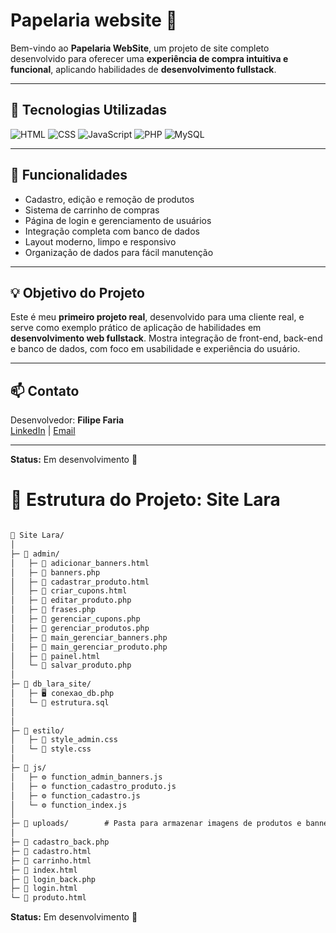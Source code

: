 # Papelaria website 🛒

Bem-vindo ao **Papelaria WebSite**, um projeto de site completo desenvolvido para oferecer uma **experiência de compra intuitiva e funcional**, 
aplicando habilidades de **desenvolvimento fullstack**.

---

## 🔧 Tecnologias Utilizadas

![HTML](https://img.shields.io/badge/HTML-E34F26?style=flat&logo=html5&logoColor=white)
![CSS](https://img.shields.io/badge/CSS-1572B6?style=flat&logo=css3&logoColor=white)
![JavaScript](https://img.shields.io/badge/JS-F7DF1E?style=flat&logo=javascript&logoColor=black)
![PHP](https://img.shields.io/badge/PHP-777BB4?style=flat&logo=php&logoColor=white)
![MySQL](https://img.shields.io/badge/MySQL-4479A1?style=flat&logo=mysql&logoColor=white)

---

## 🚀 Funcionalidades
- Cadastro, edição e remoção de produtos  
- Sistema de carrinho de compras  
- Página de login e gerenciamento de usuários  
- Integração completa com banco de dados  
- Layout moderno, limpo e responsivo  
- Organização de dados para fácil manutenção
  
---

## 💡 Objetivo do Projeto
Este é meu **primeiro projeto real**, desenvolvido para uma cliente real, e serve como exemplo prático de 
aplicação de habilidades em **desenvolvimento web fullstack**. Mostra integração de front-end, back-end e banco de dados, com foco em usabilidade e experiência do usuário.

---

## 📫 Contato
Desenvolvedor: **Filipe Faria**  
[LinkedIn](https://www.linkedin.com/in/filipe-faria-bba2b524b) | [Email](filipefaria1805@gmail.com)

---

**Status:** Em desenvolvimento 🚧

# 📂 Estrutura do Projeto: Site Lara

```markdown

📁 Site Lara/
│
├─ 📁 admin/
│   ├─ 📝 adicionar_banners.html
│   ├─ 📝 banners.php
│   ├─ 📝 cadastrar_produto.html
│   ├─ 📝 criar_cupons.html
│   ├─ 📝 editar_produto.php
│   ├─ 📝 frases.php
│   ├─ 📝 gerenciar_cupons.php
│   ├─ 📝 gerenciar_produtos.php
│   ├─ 📝 main_gerenciar_banners.php
│   ├─ 📝 main_gerenciar_produto.php
│   ├─ 📝 painel.html
│   └─ 📝 salvar_produto.php
│
├─ 📁 db_lara_site/
│   ├─ 🖥️ conexao_db.php     
│   └─ 💾 estrutura.sql      
│
│
├─ 📁 estilo/
│   ├─ 🎨 style_admin.css
│   └─ 🎨 style.css
│
├─ 📁 js/
│   ├─ ⚙️ function_admin_banners.js
│   ├─ ⚙️ function_cadastro_produto.js
│   ├─ ⚙️ function_cadastro.js
│   └─ ⚙️ function_index.js
│
├─ 📁 uploads/        # Pasta para armazenar imagens de produtos e banners
│
├─ 📝 cadastro_back.php
├─ 📝 cadastro.html
├─ 📝 carrinho.html
├─ 📝 index.html
├─ 📝 login_back.php
├─ 📝 login.html
└─ 📝 produto.html
```
**Status:** Em desenvolvimento 🚧
